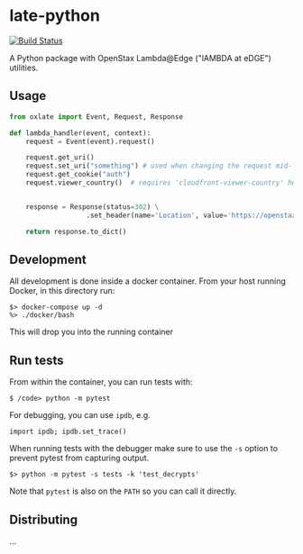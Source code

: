 # late-python

[![Build Status](https://travis-ci.org/openstax/late-python.svg?branch=master)](https://travis-ci.org/openstax/late-python)

A Python package with OpenStax Lambda@Edge ("lAMBDA at eDGE") utilities.

## Usage

```python
from oxlate import Event, Request, Response

def lambda_handler(event, context):
    request = Event(event).request()

    request.get_uri()
    request.set_uri("something") # used when changing the request mid-flight
    request.get_cookie("auth")
    request.viewer_country()  # requires 'cloudfront-viewer-country' header forwarding


    response = Response(status=302) \
                   .set_header(name='Location', value='https://openstax.org')

    return response.to_dict()
```

## Development

All development is done inside a docker container.  From your host running Docker, in this directory run:

```
$> docker-compose up -d
%> ./docker/bash
```

This will drop you into the running container

## Run tests

From within the container, you can run tests with:

```
$ /code> python -m pytest
```

For debugging, you can use `ipdb`, e.g.

```
import ipdb; ipdb.set_trace()
```

When running tests with the debugger make sure to use the `-s` option to prevent pytest from capturing output.

`$> python -m pytest -s tests -k 'test_decrypts'`

Note that `pytest` is also on the `PATH` so you can call it directly.

## Distributing

...


